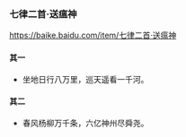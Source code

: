 ### 七律二首·送瘟神
https://baike.baidu.com/item/七律二首·送瘟神
#### 其一
- 坐地日行八万里，巡天遥看一千河。
#### 其二
- 春风杨柳万千条，六亿神州尽舜尧。
